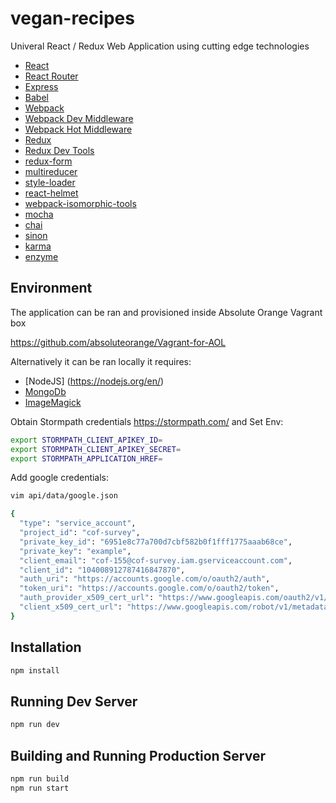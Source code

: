 # vegan-recipes

Univeral React / Redux Web Application using cutting edge technologies

* [React](https://github.com/facebook/react)
* [React Router](https://github.com/rackt/react-router)
* [Express](http://expressjs.com)
* [Babel](http://babeljs.io)
* [Webpack](http://webpack.github.io)
* [Webpack Dev Middleware](http://webpack.github.io/docs/webpack-dev-middleware.html)
* [Webpack Hot Middleware](https://github.com/glenjamin/webpack-hot-middleware)
* [Redux](https://github.com/rackt/redux)
* [Redux Dev Tools](https://github.com/gaearon/redux-devtools)
* [redux-form](https://github.com/erikras/redux-form) 
* [multireducer](https://github.com/erikras/multireducer) 
* [style-loader](https://github.com/webpack/style-loader)
* [react-helmet](https://github.com/nfl/react-helmet) 
* [webpack-isomorphic-tools](https://github.com/halt-hammerzeit/webpack-isomorphic-tools)
* [mocha](https://mochajs.org/) 
* [chai](http://chaijs.com/) 
* [sinon](http://sinonjs.org/) 
* [karma](https://karma-runner.github.io/) 
* [enzyme](https://github.com/airbnb/enzyme) 


## Environment

The application can be ran and provisioned inside Absolute Orange Vagrant box

https://github.com/absoluteorange/Vagrant-for-AOL

Alternatively it can be ran locally it requires:

* [NodeJS] (https://nodejs.org/en/)
* [MongoDb](https://www.mongodb.com/)
* [ImageMagick](http://www.imagemagick.org/)

Obtain Stormpath credentials https://stormpath.com/ and Set Env: 

```bash
export STORMPATH_CLIENT_APIKEY_ID=
export STORMPATH_CLIENT_APIKEY_SECRET=
export STORMPATH_APPLICATION_HREF=
```

Add google credentials: 

```bash
vim api/data/google.json

{
  "type": "service_account",
  "project_id": "cof-survey",
  "private_key_id": "6951e8c77a700d7cbf582b0f1fff1775aaab68ce",
  "private_key": "example",
  "client_email": "cof-155@cof-survey.iam.gserviceaccount.com",
  "client_id": "104008912787416847870",
  "auth_uri": "https://accounts.google.com/o/oauth2/auth",
  "token_uri": "https://accounts.google.com/o/oauth2/token",
  "auth_provider_x509_cert_url": "https://www.googleapis.com/oauth2/v1/certs",
  "client_x509_cert_url": "https://www.googleapis.com/robot/v1/metadata/x509/cof-155%40cof-survey.iam.gserviceaccount.com"
}

```

## Installation

```bash
npm install
```

## Running Dev Server

```bash
npm run dev
```

## Building and Running Production Server

```bash
npm run build
npm run start
